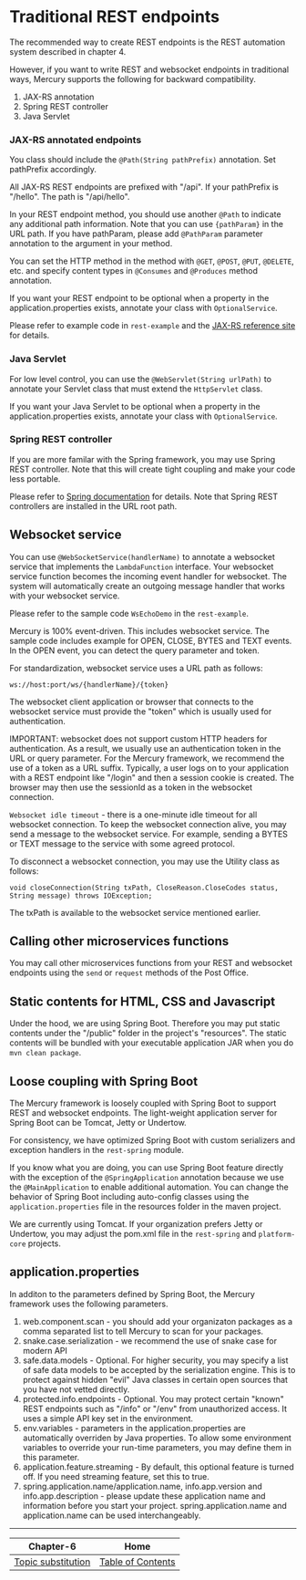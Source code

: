 # Traditional REST endpoints

The recommended way to create REST endpoints is the REST automation system described in chapter 4.

However, if you want to write REST and websocket endpoints in traditional ways, Mercury supports the following for backward compatibility.

1. JAX-RS annotation
2. Spring REST controller
3. Java Servlet

### JAX-RS annotated endpoints

You class should include the `@Path(String pathPrefix)` annotation. Set pathPrefix accordingly. 

All JAX-RS REST endpoints are prefixed with "/api". If your pathPrefix is "/hello". The path is "/api/hello".

In your REST endpoint method, you should use another `@Path` to indicate any additional path information. Note that you can use `{pathParam}` in the URL path.
If you have pathParam, please add `@PathParam` parameter annotation to the argument in your method.

You can set the HTTP method in the method with `@GET`, `@POST`, `@PUT`, `@DELETE`, etc.
and specify content types in `@Consumes` and `@Produces` method annotation.

If you want your REST endpoint to be optional when a property in the application.properties exists, annotate your class with `OptionalService`.

Please refer to example code in `rest-example` and the [JAX-RS reference site](https://jersey.github.io/) for details.

### Java Servlet

For low level control, you can use the `@WebServlet(String urlPath)` to annotate your Servlet class that must extend the `HttpServlet` class.

If you want your Java Servlet to be optional when a property in the application.properties exists, annotate your class with `OptionalService`.

### Spring REST controller

If you are more familar with the Spring framework, you may use Spring REST controller. Note that this will create tight coupling and make your code less portable.

Please refer to [Spring documentation](https://spring.io/guides/gs/rest-service/) for details. Note that Spring REST controllers are installed in the URL root path.

## Websocket service

You can use `@WebSocketService(handlerName)` to annotate a websocket service that implements the `LambdaFunction` interface. Your websocket service function becomes the incoming event handler for websocket. The system will automatically create an outgoing message handler that works with your websocket service.

Please refer to the sample code `WsEchoDemo` in the `rest-example`.

Mercury is 100% event-driven. This includes websocket service. The sample code includes example for OPEN, CLOSE, BYTES and TEXT events. In the OPEN event, you can detect the query parameter and token.

For standardization, websocket service uses a URL path as follows:

```
ws://host:port/ws/{handlerName}/{token}
```
The websocket client application or browser that connects to the websocket service must provide the "token" which is usually used for authentication.

IMPORTANT: websocket does not support custom HTTP headers for authentication. As a result, we usually use an authentication token in the URL or query parameter. For the Mercury framework, we recommend the use of a token as a URL suffix. Typically, a user logs on to your application with a REST endpoint like "/login" and then a session cookie is created. The browser may then use the sessionId as a token in the websocket connection.

`Websocket idle timeout` - there is a one-minute idle timeout for all websocket connection. To keep the websocket connection alive, you may send a message to the websocket service. For example, sending a BYTES or TEXT message to the service with some agreed protocol.

To disconnect a websocket connection, you may use the Utility class as follows:

```
void closeConnection(String txPath, CloseReason.CloseCodes status, String message) throws IOException;
```
The txPath is available to the websocket service mentioned earlier.

## Calling other microservices functions

You may call other microservices functions from your REST and websocket endpoints using the `send` or `request` methods of the Post Office.

## Static contents for HTML, CSS and Javascript

Under the hood, we are using Spring Boot. Therefore you may put static contents under the "/public" folder in the project's "resources". The static contents will be bundled with your executable application JAR when you do `mvn clean package`.

## Loose coupling with Spring Boot

The Mercury framework is loosely coupled with Spring Boot to support REST and websocket endpoints. The light-weight application server for Spring Boot can be Tomcat, Jetty or Undertow.

For consistency, we have optimized Spring Boot with custom serializers and exception handlers in the `rest-spring` module.

If you know what you are doing, you can use Spring Boot feature directly with the exception of the `@SpringApplication` annotation because we use the `@MainApplication` to enable additional automation. You can change the behavior of Spring Boot including auto-config classes using the `application.properties` file in the resources folder in the maven project.

We are currently using Tomcat. If your organization prefers Jetty or Undertow, you may adjust the pom.xml file in the `rest-spring` and `platform-core` projects.

## application.properties

In additon to the parameters defined by Spring Boot, the Mercury framework uses the following parameters.

1. web.component.scan - you should add your organizaton packages as a comma separated list to tell Mercury to scan for your packages.
2. snake.case.serialization - we recommend the use of snake case for modern API
3. safe.data.models - Optional. For higher security, you may specify a list of safe data models to be accepted by the serialization engine. This is to protect against hidden "evil" Java classes in certain open sources that you have not vetted directly.
4. protected.info.endpoints - Optional. You may protect certain "known" REST endpoints such as "/info" or "/env" from unauthorized access. It uses a simple API key set in the environment.
5. env.variables - parameters in the application.properties are automatically overriden by Java properties. To allow some environment variables to override your run-time parameters, you may define them in this parameter.
6. application.feature.streaming - By default, this optional feature is turned off. If you need streaming feature, set this to true.
7. spring.application.name/application.name, info.app.version and info.app.description - please update these application name and information before you start your project. spring.application.name and application.name can be used interchangeably.

---

| Chapter-6                             | Home                                     |
| :------------------------------------:|:----------------------------------------:|
| [Topic substitution](CHAPTER-6.md)    | [Table of Contents](TABLE-OF-CONTENTS.md)|
